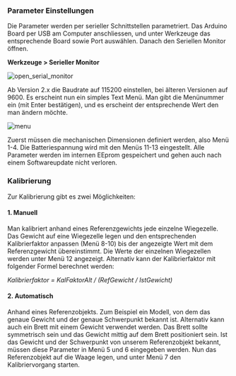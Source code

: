 ### Parameter Einstellungen

Die Parameter werden per serieller Schnittstellen parametriert. Das Arduino Board per USB am Computer anschliessen, und unter Werkzeuge das entsprechende Board sowie Port auswählen. Danach den Seriellen Monitor öffnen.

**Werkzeuge > Serieller Monitor**

![open_serial_monitor](https://github.com/nightflyer88/CG_scale/blob/master/Doc/img/open_serial_monitor.png)

Ab Version 2.x die Baudrate auf 115200 einstellen, bei älteren Versionen auf 9600. Es erscheint nun ein simples Text Menü. Man gibt die Menünummer ein (mit Enter bestätigen), und es erscheint der entsprechende Wert den man ändern möchte.

![menu](https://github.com/nightflyer88/CG_scale/blob/master/Doc/img/serial_menu.png)

Zuerst müssen die mechanischen Dimensionen definiert werden, also Menü 1-4. Die Batteriespannung wird mit den Menüs 11-13 eingestellt. Alle Parameter werden im internen EEprom gespeichert und gehen auch nach einem Softwareupdate nicht verloren.


### Kalibrierung

Zur Kalibrierung gibt es zwei Möglichkeiten:

#### 1. Manuell

Man kalibriert anhand eines Referenzgewichts jede einzelne Wiegezelle. Das Gewicht auf eine Wiegezelle legen und den entsprechenden Kalibrierfaktor anpassen (Menü 8-10) bis der angezeigte Wert mit dem Referenzgewicht übereinstimmt. Die Werte der einzelnen Wiegezellen werden unter Menü 12 angezeigt. Alternativ kann der Kalibrierfaktor mit folgender Formel berechnet werden:

_Kalibrierfaktor = KalFaktorAlt / (RefGewicht / IstGewicht)_

#### 2. Automatisch

Anhand eines Referenzobjekts. Zum Beispiel ein Modell, von dem das genaue Gewicht und der genaue Schwerpunkt bekannt ist. Alternativ kann auch ein Brett mit einem Gewicht verwendet werden. Das Brett sollte symmetrisch sein und das Gewicht mittig auf dem Brett positioniert sein. Ist das Gewicht und der Schwerpunkt von unserem Referenzobjekt bekannt, müssen diese Parameter in Menü 5 und 6 eingegeben werden. Nun das Referenzobjekt auf die Waage legen, und unter Menü 7 den Kalibriervorgang starten. 
